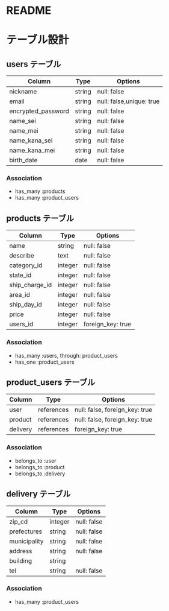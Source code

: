 # README

# テーブル設計

## users テーブル

| Column             | Type        | Options                  |
| ------------------ | ----------- | ------------------------ |
| nickname           | string      | null: false              |
| email              | string      | null: false,unique: true |
| encrypted_password | string      | null: false              |
| name_sei           | string      | null: false              |
| name_mei           | string      | null: false              |
| name_kana_sei      | string      | null: false              |
| name_kana_mei      | string      | null: false              |
| birth_date         | date        | null: false              |

### Association

- has_many :products
- has_many :product_users


## products テーブル

| Column         | Type    | Options           |
| -------------- | ------- | ----------------- |
| name           | string  | null: false 　　 　|
| describe       | text    | null: false       |
| category_id    | integer | null: false 　　 　|
| state_id       | integer | null: false 　　 　|
| ship_charge_id | integer | null: false 　　 　|
| area_id        | integer | null: false 　　 　|
| ship_day_id    | integer | null: false　　　  |
| price          | integer | null: false 　　　 |
| users_id       | integer | foreign_key: true |


### Association

- has_many :users, through: product_users
- has_one :product_users


## product_users テーブル

| Column    | Type       | Options                        |
| ------    | ---------- | ------------------------------ |
| user      | references | null: false, foreign_key: true |
| product   | references | null: false, foreign_key: true |
| delivery  | references | foreign_key: true              |

### Association

- belongs_to :user
- belongs_to :product
- belongs_to :delivery

## delivery テーブル

| Column           | Type     | Options     |
| -----------------| ---------| ------------|
| zip_cd           | integer  | null: false |
| prefectures      | string   | null: false |
| municipality     | string   | null: false |
| address          | string   | null: false |
| building         | string   |             |
| tel              | string   | null: false |

### Association

- has_many :product_users

